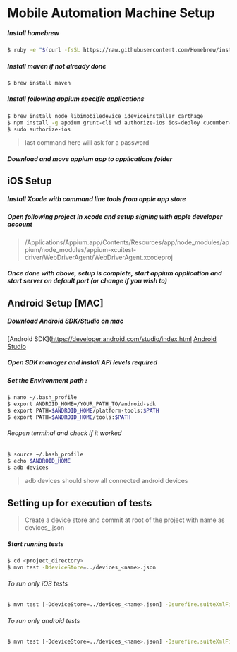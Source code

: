 # Mobile Automation Machine Setup

##### Install homebrew

```sh
$ ruby -e "$(curl -fsSL https://raw.githubusercontent.com/Homebrew/install/master/install)"
  ```
##### Install maven if not already done

```sh
$ brew install maven
```
##### Install following appium specific applications

```sh
$ brew install node libimobiledevice ideviceinstaller carthage
$ npm install -g appium grunt-cli wd authorize-ios ios-deploy cucumber-html-reporter
$ sudo authorize-ios
```
> last command here will ask for a password
##### Download and move appium app to applications folder

## iOS Setup

##### Install Xcode with command line tools from apple app store
##### Open following project in xcode and setup signing with apple developer account

> /Applications/Appium.app/Contents/Resources/app/node_modules/appium/node_modules/appium-xcuitest-driver/WebDriverAgent/WebDriverAgent.xcodeproj

##### Once done with above, setup is complete, start appium application and start server on default port (or change if you wish to)

## Android Setup [MAC]

##### Download Android SDK/Studio on mac 
[Android SDK](https://developer.android.com/studio/index.html
[Android Studio](https://developer.android.com/studio/index.html)

##### Open SDK manager and install API levels required
##### Set the Environment path :
```sh
$ nano ~/.bash_profile 
$ export ANDROID_HOME=/YOUR_PATH_TO/android-sdk
$ export PATH=$ANDROID_HOME/platform-tools:$PATH
$ export PATH=$ANDROID_HOME/tools:$PATH
```
###### Reopen terminal and check if it worked

```sh
$ source ~/.bash_profile 
$ echo $ANDROID_HOME
$ adb devices
```
> adb devices should show all connected android devices

## Setting up for execution of tests

> Create a device store and commit at root of the project with name as devices_<name>.json

##### Start running tests
```sh
$ cd <project_directory>
$ mvn test -DdeviceStore=../devices_<name>.json
```

###### To run only iOS tests
```sh
$ mvn test [-DdeviceStore=../devices_<name>.json] -Dsurefire.suiteXmlFiles=testng-ios.xml
```

###### To run only android tests
```sh
$ mvn test [-DdeviceStore=../devices_<name>.json] -Dsurefire.suiteXmlFiles=testng-android.xml
```
